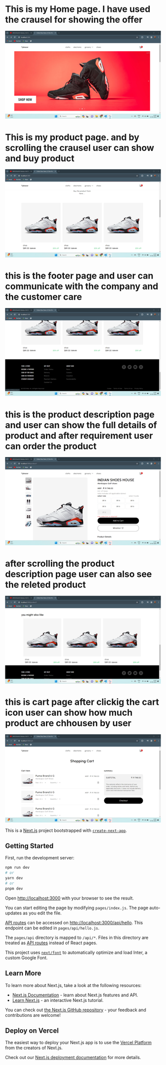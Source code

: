 # This is my Home page. I have used the crausel for showing the offer

![MasterHead](https://github.com/jagdish97897/Customer-frontend-in-next/blob/main/Screenshot%202024-01-15%20114044.png)

# This is my product page. and by scrolling the crausel user can show and buy product
![MasterHead](https://github.com/jagdish97897/Customer-frontend-in-next/blob/main/Screenshot%202024-01-15%20114131.png)

# this is the footer page and user can communicate with the company and the customer care
![MasterHead](https://github.com/jagdish97897/Customer-frontend-in-next/blob/main/Screenshot%202024-01-15%20114202.png)

# this is the product description page and user can show the full details of product and after requirement user can order the product
![MasterHead](https://github.com/jagdish97897/Customer-frontend-in-next/blob/main/Screenshot%202024-01-15%20114215.png)

# after scrolling the product description page user can also see the releted product 
![MasterHead](https://github.com/jagdish97897/Customer-frontend-in-next/blob/main/Screenshot%202024-01-15%20114224.png)

# this is cart page after clickig the cart icon user can show how much product are chhousen by user
![MasterHead](https://github.com/jagdish97897/Customer-frontend-in-next/blob/main/Screenshot%202024-01-15%20114236.png)



This is a [Next.js](https://nextjs.org/) project bootstrapped with [`create-next-app`](https://github.com/vercel/next.js/tree/canary/packages/create-next-app).

## Getting Started

First, run the development server:

```bash
npm run dev
# or
yarn dev
# or
pnpm dev
```

Open [http://localhost:3000](http://localhost:3000) with your browser to see the result.

You can start editing the page by modifying `pages/index.js`. The page auto-updates as you edit the file.

[API routes](https://nextjs.org/docs/api-routes/introduction) can be accessed on [http://localhost:3000/api/hello](http://localhost:3000/api/hello). This endpoint can be edited in `pages/api/hello.js`.

The `pages/api` directory is mapped to `/api/*`. Files in this directory are treated as [API routes](https://nextjs.org/docs/api-routes/introduction) instead of React pages.

This project uses [`next/font`](https://nextjs.org/docs/basic-features/font-optimization) to automatically optimize and load Inter, a custom Google Font.

## Learn More

To learn more about Next.js, take a look at the following resources:

- [Next.js Documentation](https://nextjs.org/docs) - learn about Next.js features and API.
- [Learn Next.js](https://nextjs.org/learn) - an interactive Next.js tutorial.

You can check out [the Next.js GitHub repository](https://github.com/vercel/next.js/) - your feedback and contributions are welcome!

## Deploy on Vercel

The easiest way to deploy your Next.js app is to use the [Vercel Platform](https://vercel.com/new?utm_medium=default-template&filter=next.js&utm_source=create-next-app&utm_campaign=create-next-app-readme) from the creators of Next.js.

Check out our [Next.js deployment documentation](https://nextjs.org/docs/deployment) for more details.
